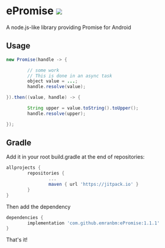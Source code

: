 # ePromise [![](https://jitpack.io/v/emranbm/ePromise.svg)](https://jitpack.io/#emranbm/ePromise)
A node.js-like library providing Promise for Android

## Usage
```java
new Promise(handle -> {

        // some work
        // This is done in an async task
        object value = ...;
        handle.resolve(value);

}).then((value, handle) -> {

        String upper = value.toString().toUpper();
        handle.resolve(upper);

});

```
## Gradle
Add it in your root build.gradle at the end of repositories:
```gradle
allprojects {
        repositories {
                ...
                maven { url 'https://jitpack.io' }
        }
}
```
Then add the dependency
```gradle
dependencies {
        implementation 'com.github.emranbm:ePromise:1.1.1'
}
```
That's it!
